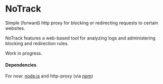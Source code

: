 NoTrack
=======

Simple (forward) http proxy for blocking or redirecting requests to certain
websites.

NoTrack features a web-based tool for analyzing logs and administering
blocking and redirection rules.


Work in progress.


#### Dependencies

For now: [node.js] and http-proxy (via [npm])


[node.js]: http://nodejs.org
[npm]: http://npmjs.org
